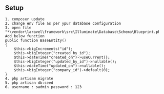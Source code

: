 
## Setup
    1. composer update
    2. change env file as per ypur database configuration
    3. open file "*\vendor\laravel\framework\src\Illuminate\Database\Schema\Blueprint.php"
    Add below function 
    public function BaseEntity()
    {
        $this->bigIncrements("id");
        $this->bigInteger("created_by_id");
        $this->dateTime("created_on")->useCurrent();
        $this->bigInteger("updated_by_id")->nullable();
        $this->dateTime("updated_on")->nullable();
        $this->bigInteger("company_id")->default(0);
    }
    4. php artisam migrate
    5. php artisan db:seed
    6. username : sadmin password : 123
